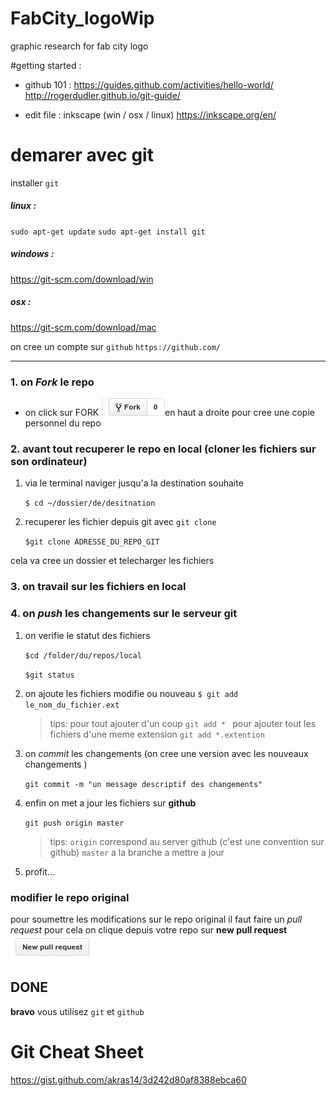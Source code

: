 # FabCity_logoWip
graphic research for fab city logo 


#getting started :
- github 101  : https://guides.github.com/activities/hello-world/ 
                http://rogerdudler.github.io/git-guide/
                
- edit file   : inkscape (win / osx / linux) https://inkscape.org/en/


# demarer avec git 
installer ` git ` 
##### linux :
`sudo apt-get update`
`sudo apt-get install git`
##### windows :
https://git-scm.com/download/win
##### osx :
https://git-scm.com/download/mac

on cree un compte sur `github`
`https://github.com/`
___

### 1. on *Fork* le repo
* on click sur FORK ![alt text](https://github.com/zvevqx/FabCity_logoWip/blob/master/img_readme/fork.png?raw=true "fork btn")en haut a droite pour cree une copie personnel du repo 

### 2. avant tout recuperer le repo en local  (cloner les fichiers sur son ordinateur)
1. via le terminal naviger jusqu'a la destination souhaite
 
	`$ cd ~/dossier/de/desitnation`

2. recuperer les fichier depuis git avec `git clone`

	`$git clone ADRESSE_DU_REPO_GIT`

cela va cree un dossier et telecharger les fichiers 

### 3. on travail sur les fichiers en local 
### 4. on *push* les changements sur le serveur git 
1. on verifie le statut des fichiers 

	`$cd /folder/du/repos/local` 

	`$git status`

2. on ajoute les fichiers modifie ou nouveau 
	`$ git add le_nom_du_fichier.ext`
    > tips: pour tout ajouter d'un coup `git add * ` pour ajouter tout les fichiers d'une meme extension `git add *.extention` 
3. on *commit* les changements (on cree une version avec les nouveaux changements )
 
	`git commit -m "un message descriptif des changements"`

4. enfin on met a jour les fichiers sur **github**

	`git push origin master`

    > tips:
    > `origin` correspond au server github (c'est une convention sur github)
    > `master` a la branche a mettre a jour

5. profit...


### modifier le repo original 
pour soumettre les modifications sur le repo original il faut faire un *pull request* 
pour cela on clique depuis votre repo sur **new pull request** ![alt text](https://github.com/zvevqx/FabCity_logoWip/blob/master/img_readme/pullrequest.png?raw=true "pullrequest btn") 

## DONE 
**bravo** vous utilisez `git` et `github`









# Git Cheat Sheet
https://gist.github.com/akras14/3d242d80af8388ebca60

